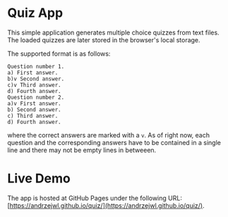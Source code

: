 # Quiz App

This simple application generates multiple choice quizzes from text files. The loaded quizzes are later stored in the browser's local storage.

The supported format is as follows:

```
Question number 1.
a) First answer.
b)v Second answer.
c)v Third answer.
d) Fourth answer.
Question number 2.
a)v First answer.
b) Second answer.
c) Third answer.
d) Fourth answer.
```

where the correct answers are marked with a `v`. As of right now, each question and the corresponding answers have to be contained in a single line and there may not be empty lines in betweeen. 

# Live Demo

The app is hosted at GitHub Pages under the following URL: [https://andrzejwl.github.io/quiz/](https://andrzejwl.github.io/quiz/). 
